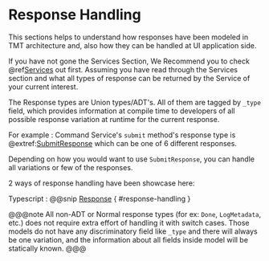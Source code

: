 # Response Handling
This sections helps to understand how responses have been modeled in TMT architecture and, also how they can be handled at UI application side.

If you have not gone the Services Section, We Recommend you to check @ref[Services](../services/index.md) out first.
Assuming you have read through the Services section and what all types of response can be returned by the Service of your current interest.

The Response types are Union types/ADT's. All of them are tagged by `_type` field, which provides information at compile time to developers of all possible response variation at runtime for the current response.

For example :
Command Service's `submit` method's response type is @extref:[SubmitResponse](ts-docs:modules/models.html#submitresponse) which can be one of 6 different responses.

Depending on how you would want to use `SubmitResponse`, you can handle all variations or few of the responses.

2 ways of response handling have been showcase here:

Typescript
:   @@snip [Response](../../../../example/src/documentation/common/ErrorHandlingExample.ts) { #response-handling }


@@@note
All non-ADT or Normal response types (for ex: `Done`, `LogMetadata`, etc.) does not require extra effort of handling it with switch cases. Those models do not have any discriminatory field like `_type` and there will always be one variation, and the information about all fields inside model will be statically known.
@@@
